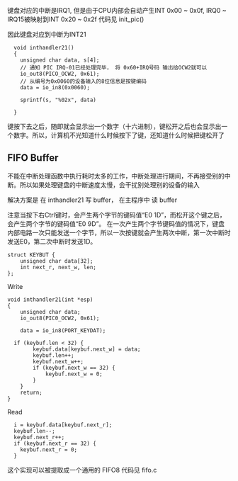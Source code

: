 

键盘对应的中断是IRQ1, 
但是由于CPU内部会自动产生INT 0x00 ~ 0x0f, IRQ0 ~ IRQ15被映射到INT 0x20 ~ 0x2f
代码见 init_pic()

因此键盘对应到中断为INT21

```
  void inthandler21()
  {
    unsigned char data, s[4];
    // 通知 PIC IRQ-01已经处理完毕， 将 0x60+IRQ号码 输出给OCW2就可以
    io_out8(PICO_OCW2, 0x61);
    // 从编号为0x0060的设备输入的8位信息是按键编码
    data = io_in8(0x0060);

    sprintf(s, "%02x", data)

  }
```
键按下去之后，随即就会显示出一个数字（十六进制），键松开之后也会显示出一个数字。所以，计算机不光知道什么时候按下了键，还知道什么时候把键松开了

## FIFO Buffer
不能在中断处理函数中执行耗时太多的工作，中断处理进行期间，不再接受别的中断。所以如果处理键盘的中断速度太慢，会干扰别处理别的设备的输入

解决方案是 在 inthandler21 写 buffer， 在主程序中 读 buffer

注意当按下右Ctrl键时，会产生两个字节的键码值“E0 1D”，而松开这个键之后，会产生两个字节的键码值“E0 9D”。
在一次产生两个字节键码值的情况下，键盘内部电路一次只能发送一个字节，所以一次按键就会产生两次中断，第一次中断时发送E0，第二次中断时发送1D。

```
struct KEYBUT {
	unsigned char data[32];
	int next_r, next_w, len;
};

```

Write
```
void inthandler21(int *esp)
{
	unsigned char data;
	io_out8(PIC0_OCW2, 0x61);	

	data = io_in8(PORT_KEYDAT);
	
  if (keybuf.len < 32) {
		keybuf.data[keybuf.next_w] = data;
		keybuf.len++;
		keybuf.next_w++;
		if (keybuf.next_w == 32) {
			keybuf.next_w = 0;
		}
	}
	return;
}
```

Read
```
  i = keybuf.data[keybuf.next_r];
  keybuf.len--;
  keybuf.next_r++;
  if (keybuf.next_r == 32) {
    keybuf.next_r = 0;
  }

```

这个实现可以被提取成一个通用的 FIFO8
代码见 fifo.c




